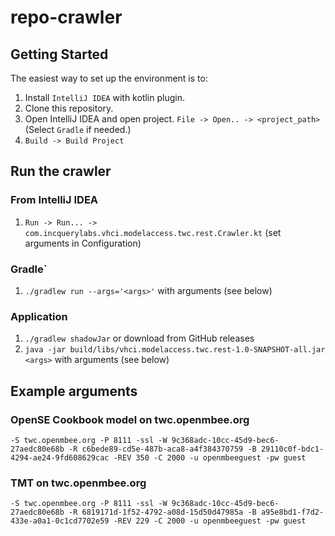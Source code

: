 # repo-crawler

## Getting Started
The easiest way to set up the environment is to:
1. Install `IntelliJ IDEA` with kotlin plugin.
2. Clone this repository.
3. Open IntelliJ IDEA and open project. `File -> Open.. -> <project_path>` (Select `Gradle` if needed.)
4. `Build -> Build Project`

## Run the crawler

### From IntelliJ IDEA

1. `Run -> Run... -> com.incquerylabs.vhci.modelaccess.twc.rest.Crawler.kt` (set arguments in Configuration)

### Gradle`

1. `./gradlew run --args='<args>'` with arguments (see below)

### Application

1. `./gradlew shadowJar` or download from GitHub releases
1. `java -jar build/libs/vhci.modelaccess.twc.rest-1.0-SNAPSHOT-all.jar <args>` with arguments (see below)

## Example arguments

### OpenSE Cookbook model on twc.openmbee.org

`-S twc.openmbee.org -P 8111 -ssl -W 9c368adc-10cc-45d9-bec6-27aedc80e68b -R c6bede89-cd5e-487b-aca8-a4f384370759 -B 29110c0f-bdc1-4294-ae24-9fd608629cac -REV 350 -C 2000 -u openmbeeguest -pw guest`

### TMT on twc.openmbee.org

`-S twc.openmbee.org -P 8111 -ssl -W 9c368adc-10cc-45d9-bec6-27aedc80e68b -R 6819171d-1f52-4792-a08d-15d50d47985a -B a95e8bd1-f7d2-433e-a0a1-0c1cd7702e59 -REV 229 -C 2000 -u openmbeeguest -pw guest`
